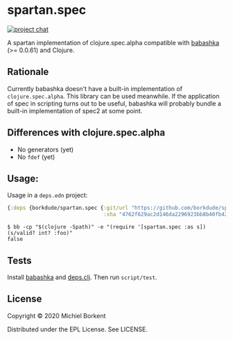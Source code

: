 # spartan.spec

<!-- [![CircleCI](https://circleci.com/gh/borkdude/spartan.test/tree/master.svg?style=shield)](https://circleci.com/gh/borkdude/spartan.test/tree/master) -->
<!-- [![Clojars Project](https://img.shields.io/clojars/v/borkdude/spartan.test.svg)](https://clojars.org/borkdude/spartan.test) -->
[![project chat](https://img.shields.io/badge/slack-join_chat-brightgreen.svg)](https://app.slack.com/client/T03RZGPFR/CLX41ASCS)

A spartan implementation of clojure.spec.alpha compatible with
[babashka](https://github.com/borkdude/babashka) (>= 0.0.61) and Clojure.

## Rationale

Currently babashka doesn't have a built-in implementation of
`clojure.spec.alpha`. This library can be used meanwhile. If the application of
spec in scripting turns out to be useful, babashka will probably bundle a
built-in implementation of spec2 at some point.

## Differences with clojure.spec.alpha

- No generators (yet)
- No `fdef` (yet)

## Usage:

Usage in a `deps.edn` project:

``` clojure
{:deps {borkdude/spartan.spec {:git/url "https://github.com/borkdude/spartan.spec"
                               :sha "4762f629ac2d146da2296923bb8b40fb42c69b30"}}}
```

``` shell
$ bb -cp "$(clojure -Spath)" -e "(require '[spartan.spec :as s]) (s/valid? int? :foo)"
false
```

## Tests

Install [babashka](https://github.com/borkdude/babashka) and [deps.clj](https://github.com/borkdude/deps.clj/).
Then run `script/test`.

## License

Copyright © 2020 Michiel Borkent

Distributed under the EPL License. See LICENSE.
